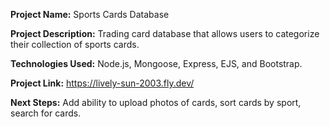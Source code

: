<strong>Project Name:</strong> Sports Cards Database

<strong>Project Description:</strong> Trading card database that allows users to categorize their collection of sports cards.

<strong>Technologies Used:</strong> Node.js, Mongoose, Express, EJS, and Bootstrap.

<strong>Project Link:</strong> https://lively-sun-2003.fly.dev/

<strong>Next Steps:</strong> Add ability to upload photos of cards, sort cards by sport, search for cards.

